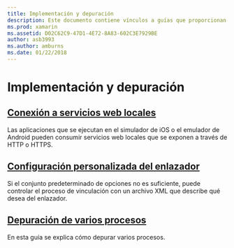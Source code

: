 ```yaml
---
title: Implementación y depuración
description: Este documento contiene vínculos a guías que proporcionan detalles sobre cómo trabajar con la depuración de varios procesos y configuraciones del vinculador personalizadas.
ms.prod: xamarin
ms.assetid: D02C62C9-47D1-4E72-8A83-602C3E7929BE
author: asb3993
ms.author: amburns
ms.date: 01/22/2018
---
```


# <a name="deployment--debugging"></a>Implementación y depuración

## <a name="connect-to-local-web-servicesconnect-to-local-web-servicesmd"></a>[Conexión a servicios web locales](connect-to-local-web-services.md)

Las aplicaciones que se ejecutan en el simulador de iOS o el emulador de Android pueden consumir servicios web locales que se exponen a través de HTTP o HTTPS.

## <a name="custom-linker-configurationlinkermd"></a>[Configuración personalizada del enlazador](linker.md)

Si el conjunto predeterminado de opciones no es suficiente, puede controlar el proceso de vinculación con un archivo XML que describe qué desea del enlazador.

## <a name="multi-process-debuggingmulti-process-debuggingmd"></a>[Depuración de varios procesos](multi-process-debugging.md)

En esta guía se explica cómo depurar varios procesos.
